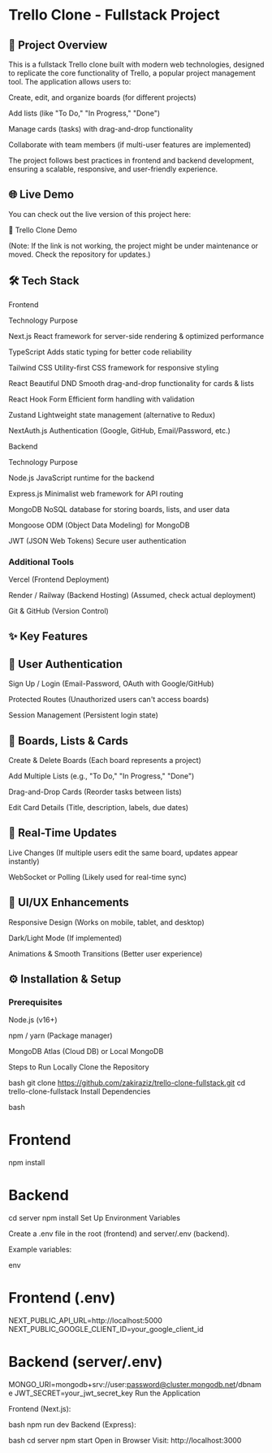 # Trello Clone - Fullstack Project
## 🚀 Project Overview

This is a fullstack Trello clone built with modern web technologies, designed to replicate the core functionality of Trello, a popular project management tool. The application 
allows users to:

Create, edit, and organize boards (for different projects)

Add lists (like "To Do," "In Progress," "Done")

Manage cards (tasks) with drag-and-drop functionality

Collaborate with team members (if multi-user features are implemented)

The project follows best practices in frontend and backend development, ensuring a scalable, responsive, and user-friendly experience.

## 🌐 Live Demo

You can check out the live version of this project here:

🔗 Trello Clone Demo

(Note: If the link is not working, the project might be under maintenance or moved. Check the repository for updates.)

## 🛠️ Tech Stack

Frontend

Technology	Purpose

Next.js	React framework for server-side rendering & optimized performance

TypeScript	Adds static typing for better code reliability

Tailwind CSS	Utility-first CSS framework for responsive styling

React Beautiful DND	Smooth drag-and-drop functionality for cards & lists

React Hook Form	Efficient form handling with validation

Zustand	Lightweight state management (alternative to Redux)

NextAuth.js	Authentication (Google, GitHub, Email/Password, etc.)

  Backend
  
Technology	Purpose 

Node.js	JavaScript runtime for the backend

Express.js	Minimalist web framework for API routing

MongoDB	NoSQL database for storing boards, lists, and user data

Mongoose	ODM (Object Data Modeling) for MongoDB

JWT (JSON Web Tokens)	Secure user authentication

### Additional Tools

Vercel (Frontend Deployment)

Render / Railway (Backend Hosting) (Assumed, check actual deployment)

Git & GitHub (Version Control)


## ✨ Key Features
## 🔐 User Authentication
Sign Up / Login (Email-Password, OAuth with Google/GitHub)

Protected Routes (Unauthorized users can't access boards)

Session Management (Persistent login state)

## 📌 Boards, Lists & Cards
Create & Delete Boards (Each board represents a project)

Add Multiple Lists (e.g., "To Do," "In Progress," "Done")

Drag-and-Drop Cards (Reorder tasks between lists)

Edit Card Details (Title, description, labels, due dates)
## 🔄 Real-Time Updates
Live Changes (If multiple users edit the same board, updates appear instantly)

WebSocket or Polling (Likely used for real-time sync)

## 🎨 UI/UX Enhancements
Responsive Design (Works on mobile, tablet, and desktop)

Dark/Light Mode (If implemented)

Animations & Smooth Transitions (Better user experience)

## ⚙️ Installation & Setup
### Prerequisites
Node.js (v16+)

npm / yarn (Package manager)

MongoDB Atlas (Cloud DB) or Local MongoDB

Steps to Run Locally
Clone the Repository

bash
git clone https://github.com/zakiraziz/trello-clone-fullstack.git
cd trello-clone-fullstack
Install Dependencies

bash
# Frontend
npm install

# Backend
cd server
npm install
Set Up Environment Variables

Create a .env file in the root (frontend) and server/.env (backend).

Example variables:

env
# Frontend (.env)
NEXT_PUBLIC_API_URL=http://localhost:5000
NEXT_PUBLIC_GOOGLE_CLIENT_ID=your_google_client_id

# Backend (server/.env)
MONGO_URI=mongodb+srv://user:password@cluster.mongodb.net/dbname
JWT_SECRET=your_jwt_secret_key
Run the Application

Frontend (Next.js):

bash
npm run dev
Backend (Express):

bash
cd server
npm start
Open in Browser
Visit: http://localhost:3000
